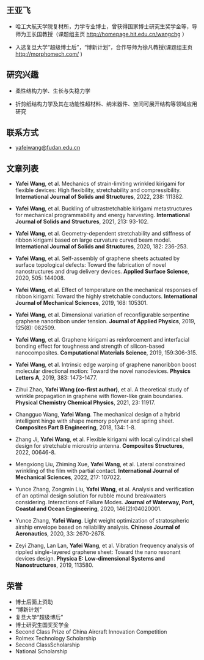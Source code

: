 ## 王亚飞

- 哈工大航天学院复材所，力学专业博士，曾获得国家博士研究生奖学金等，导师为王长国教授（课题组主页 http://homepage.hit.edu.cn/wangchg ）

- 入选复旦大学“超级博士后”，“博新计划”，合作导师为徐凡教授(课题组主页 http://morphomech.com/ )

## 研究兴趣

- 柔性结构力学、生长与失稳力学

- 折剪纸结构力学及其在功能性超材料、纳米器件、空间可展开结构等领域应用研究

## 联系方式

- yafeiwang@fudan.edu.cn

## 文章列表

-	**Yafei Wang**, et al. Mechanics of strain-limiting wrinkled kirigami for flexible devices: High flexibility, stretchability and compressibility. **International Journal of Solids and Structures**, 2022, 238: 111382.

-	**Yafei Wang**, et al. Buckling of ultrastretchable kirigami metastructures for mechanical programmability and energy harvesting. **International Journal of Solids and Structures**, 2021, 213: 93-102.

-	**Yafei Wang**, et al. Geometry-dependent stretchability and stiffness of ribbon kirigami based on large curvature curved beam model. **International Journal of Solids and Structures**, 2020, 182: 236-253.

-	**Yafei Wang**, et al. Self-assembly of graphene sheets actuated by surface topological defects: Toward the fabrication of novel nanostructures and drug delivery devices. **Applied Surface Science**, 2020, 505: 144008.

-	**Yafei Wang**, et al. Effect of temperature on the mechanical responses of ribbon kirigami: Toward the highly stretchable conductors. **International Journal of Mechanical Sciences**, 2019, 168: 105301.

-	**Yafei Wang**, et al. Dimensional variation of reconfigurable serpentine graphene nanoribbon under tension. **Journal of Applied Physics**, 2019, 125(8): 082509.

-	**Yafei Wang**, et al. Graphene kirigami as reinforcement and interfacial bonding effect for toughness and strength of silicon-based nanocomposites. **Computational Materials Science**, 2019, 159:306-315.

-	**Yafei Wang**, et al. Intrinsic edge warping of graphene nanoribbon boost molecular directional motion: Toward the novel nanodevices. **Physics Letters A**, 2019, 383: 1473-1477.

-	Zihui Zhao, **Yafei Wang (co-first author)**, et al. A theoretical study of wrinkle propagation in graphene with flower-like grain boundaries. **Physical Chemistry Chemical Physics**, 2021, 23: 11917.

-	Changguo Wang, **Yafei Wang**. The mechanical design of a hybrid intelligent hinge with shape memory polymer and spring sheet. **Composites Part B Engineering**, 2018, 134: 1-8.

-	Zhang Ji, **Yafei Wang**, et al. Flexible kirigami with local cylindrical shell design for stretchable microstrip antenna. **Composites Structures**, 2022, 00646-8.

-	Mengxiong Liu, Zhiming Xue, **Yafei Wang**, et al. Lateral constrained wrinkling of the film with partial contact. **International Journal of Mechanical Sciences**, 2022, 217: 107022.

-	Yunce Zhang, Zongmin Liu, **Yafei Wang**, et al. Analysis and verification of an optimal design solution for rubble mound breakwaters considering. Interactions of Failure Modes. **Journal of Waterway, Port, Coastal and Ocean Engineering**, 2020, 146(2):04020001.

-	Yunce Zhang, **Yafei Wang**. Light weight optimization of stratospheric airship envelope based on reliability analysis. **Chinese Journal of Aeronautics**, 2020, 33: 2670-2678.

-	Zeyi Zhang, Lan Lan, **Yafei Wang**, et al. Vibration frequency analysis of rippled single-layered graphene sheet: Toward the nano resonant devices design. **Physica E: Low-dimensional Systems and Nanostructures**, 2019, 113580.


## 荣誉

- 博士后面上资助
- “博新计划”
- 复旦大学“超级博后”
- 博士研究生国奖奖学金
- Second Class Prize of China Aircraft Innovation Competition
- Rolmex Technology Scholarship
- Second ClassScholarship
- National Scholarship

